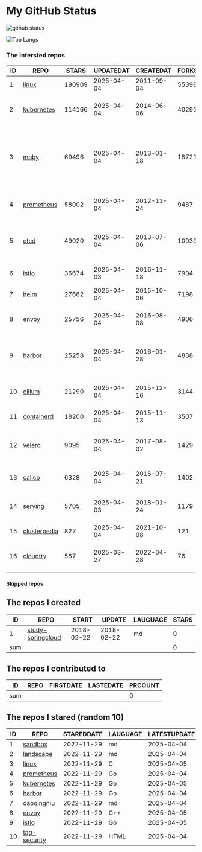 # My GitHub Status

<img src="https://github-readme-stats-1.yihong0618.vercel.app/api?username=daoqingniu&show_icons=true&&&hide_title=true&count_private=true" alt="github status" />

![Top Langs](https://github-readme-stats-1.yihong0618.vercel.app/api/top-langs/?username=daoqingniu&layout=compact)

<!--START_SECTION:github_repos-->
### The intersted repos
| ID |                              REPO                               | STARS  | UPDATEDAT  | CREATEDAT  | FORKSCOUNT |                                                DESCRIPTIONS                                                |
|----|-----------------------------------------------------------------|--------|------------|------------|------------|------------------------------------------------------------------------------------------------------------|
|  1 | [linux](https://github.com/torvalds/linux)                      | 190909 | 2025-04-04 | 2011-09-04 |      55398 | Linux kernel source tree                                                                                   |
|  2 | [kubernetes](https://github.com/kubernetes/kubernetes)          | 114166 | 2025-04-04 | 2014-06-06 |      40291 | Production-Grade Container Scheduling and Management                                                       |
|  3 | [moby](https://github.com/moby/moby)                            |  69496 | 2025-04-04 | 2013-01-18 |      18721 | The Moby Project - a collaborative project for the container ecosystem to assemble container-based systems |
|  4 | [prometheus](https://github.com/prometheus/prometheus)          |  58002 | 2025-04-04 | 2012-11-24 |       9487 | The Prometheus monitoring system and time series database.                                                 |
|  5 | [etcd](https://github.com/etcd-io/etcd)                         |  49020 | 2025-04-04 | 2013-07-06 |      10039 | Distributed reliable key-value store for the most critical data of a distributed system                    |
|  6 | [istio](https://github.com/istio/istio)                         |  36674 | 2025-04-03 | 2016-11-18 |       7904 | Connect, secure, control, and observe services.                                                            |
|  7 | [helm](https://github.com/helm/helm)                            |  27682 | 2025-04-04 | 2015-10-06 |       7198 | The Kubernetes Package Manager                                                                             |
|  8 | [envoy](https://github.com/envoyproxy/envoy)                    |  25756 | 2025-04-04 | 2016-08-08 |       4906 | Cloud-native high-performance edge/middle/service proxy                                                    |
|  9 | [harbor](https://github.com/goharbor/harbor)                    |  25258 | 2025-04-04 | 2016-01-28 |       4838 | An open source trusted cloud native registry project that stores, signs, and scans content.                |
| 10 | [cilium](https://github.com/cilium/cilium)                      |  21290 | 2025-04-04 | 2015-12-16 |       3144 | eBPF-based Networking, Security, and Observability                                                         |
| 11 | [containerd](https://github.com/containerd/containerd)          |  18200 | 2025-04-04 | 2015-11-13 |       3507 | An open and reliable container runtime                                                                     |
| 12 | [velero](https://github.com/vmware-tanzu/velero)                |   9095 | 2025-04-04 | 2017-08-02 |       1429 | Backup and migrate Kubernetes applications and their persistent volumes                                    |
| 13 | [calico](https://github.com/projectcalico/calico)               |   6328 | 2025-04-04 | 2016-07-21 |       1402 | Cloud native networking and network security                                                               |
| 14 | [serving](https://github.com/knative/serving)                   |   5705 | 2025-04-03 | 2018-01-24 |       1179 | Kubernetes-based, scale-to-zero, request-driven compute                                                    |
| 15 | [clusterpedia](https://github.com/clusterpedia-io/clusterpedia) |    827 | 2025-04-04 | 2021-10-08 |        121 | The Encyclopedia of Kubernetes clusters                                                                    |
| 16 | [cloudtty](https://github.com/cloudtty/cloudtty)                |    587 | 2025-03-27 | 2022-04-28 |         76 | A Friendly Kubernetes CloudShell (Web Terminal) !                                                          |



#### Skipped repos
<!--END_SECTION:github_repos-->

<!--START_SECTION:my_github-->
## The repos I created
| ID  |                                 REPO                                 |   START    |   UPDATE   | LAUGUAGE | STARS |
|-----|----------------------------------------------------------------------|------------|------------|----------|-------|
|   1 | [study-springcloud](https://github.com/daoqingniu/study-springcloud) | 2018-02-22 | 2018-02-22 | md       |     0 |
| sum |                                                                      |            |            |          |     0 |

## The repos I contributed to
| ID  | REPO | FIRSTDATE | LASTEDATE | PRCOUNT |
|-----|------|-----------|-----------|---------|
| sum |      |           |           |       0 |

## The repos I stared (random 10)
| ID |                          REPO                          | STAREDDATE | LAUGUAGE | LATESTUPDATE |
|----|--------------------------------------------------------|------------|----------|--------------|
|  1 | [sandbox](https://github.com/cncf/sandbox)             | 2022-11-29 | md       | 2025-04-04   |
|  2 | [landscape](https://github.com/cncf/landscape)         | 2022-11-29 | md       | 2025-04-04   |
|  3 | [linux](https://github.com/torvalds/linux)             | 2022-11-29 | C        | 2025-04-05   |
|  4 | [prometheus](https://github.com/prometheus/prometheus) | 2022-11-29 | Go       | 2025-04-04   |
|  5 | [kubernetes](https://github.com/kubernetes/kubernetes) | 2022-11-29 | Go       | 2025-04-05   |
|  6 | [harbor](https://github.com/goharbor/harbor)           | 2022-11-29 | Go       | 2025-04-04   |
|  7 | [daoqingniu](https://github.com/daoqingniu/daoqingniu) | 2022-11-29 | md       | 2025-04-04   |
|  8 | [envoy](https://github.com/envoyproxy/envoy)           | 2022-11-29 | C++      | 2025-04-05   |
|  9 | [istio](https://github.com/istio/istio)                | 2022-11-29 | Go       | 2025-04-05   |
| 10 | [tag-security](https://github.com/cncf/tag-security)   | 2022-11-29 | HTML     | 2025-04-04   |

<!--END_SECTION:my_github-->
